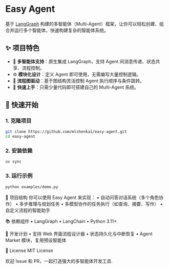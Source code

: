 # Easy Agent

基于 [LangGraph](https://github.com/langchain-ai/langgraph) 构建的多智能体（Multi-Agent）框架，让你可以轻松创建、组合并运行多个智能体，快速构建复杂的智能体系统。

## ✨ 项目特色

- 🧠 **多智能体支持**：原生集成 LangGraph，支持 Agent 间消息传递、状态共享、流程控制。
- ⚙️ **模块化设计**：定义 Agent 即可使用，无需编写大量控制逻辑。
- 🔄 **流程图驱动**：基于图结构灵活控制 Agent 执行顺序与条件跳转。
- 🚀 **快速上手**：只需少量代码即可搭建自己的 Multi-Agent 系统。

## 🚀 快速开始

### 1. 克隆项目

```bash
git clone https://github.com/mlshenkai/easy-agent.git
cd easy-agent
```

### 2. 安装依赖
```bash
uv sync
```

### 3. 运行示例
```bash
python examples/demo.py
```

📁 项目结构
你可以使用 Easy Agent 来实现：
	•	自动问答对话系统（多个角色协作）
	•	多步推理与规划任务
	•	多模型协作的任务执行（如查询、摘要、写作）
	•	自定义流程的智能助手

📚 依赖组件
	•	LangGraph
	•	LangChain
	•	Python 3.11+

🧩 开发计划
	•	支持 Web 界面流程设计器
	•	状态持久化与中断恢复
	•	Agent Market 模块，复用预设智能体

📄 License
MIT License

欢迎 Issue 和 PR，一起打造强大的多智能体开发工具.

